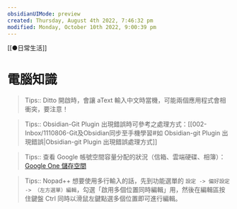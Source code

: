 ```yaml
---
obsidianUIMode: preview
created: Thursday, August 4th 2022, 7:46:32 pm
modified: Monday, October 10th 2022, 9:00:39 pm
---
```

[[●日常生活]]
# 電腦知識

> Tips:: Ditto 開啟時，會讓 aText 輸入中文時當機，可能兩個應用程式會相衝突，要注意！

> Tips:: Obsidian-Git Plugin 出現錯誤時可參考之處理方式：[[002-Inbox/1110806-Git及Obsidian同步至手機學習#如 Obsidian-git Plugin 出現錯誤|Obsidian-git Plugin 出現錯誤處理方式]]

> Tips:: 查看 Google 帳號空間容量分配的狀況（信箱、雲端硬碟、相簿）：[Google One 儲存空間](https://one.google.com/storage)

> Tips:: Nopad++ 想要使用多行輸入的話，先到功能選單的 `設定 -> 偏好設定 -> （左方選單）編輯`，勾選「啟用多個位置同時編輯」用，然後在編輯區按住鍵盤 Ctrl 同時以滑鼠左鍵點選多個位置即可進行編輯。